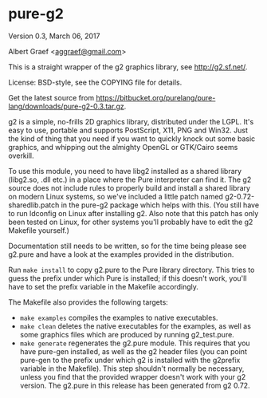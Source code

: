 <a name="doc-pure-g2"></a>

<a name="module-g2"></a>

pure-g2
=======

Version 0.3, March 06, 2017

Albert Graef &lt;<aggraef@gmail.com>&gt;

This is a straight wrapper of the g2 graphics library, see
<http://g2.sf.net/>.

License: BSD-style, see the COPYING file for details.

Get the latest source from
<https://bitbucket.org/purelang/pure-lang/downloads/pure-g2-0.3.tar.gz>.

g2 is a simple, no-frills 2D graphics library, distributed under the LGPL.
It's easy to use, portable and supports PostScript, X11, PNG and Win32. Just
the kind of thing that you need if you want to quickly knock out some basic
graphics, and whipping out the almighty OpenGL or GTK/Cairo seems overkill.

To use this module, you need to have libg2 installed as a shared library
(libg2.so, .dll etc.) in a place where the Pure interpreter can find it. The
g2 source does not include rules to properly build and install a shared
library on modern Linux systems, so we've included a little patch named
g2-0.72-sharedlib.patch in the pure-g2 package which helps with this. (You
still have to run ldconfig on Linux after installing g2. Also note that this
patch has only been tested on Linux, for other systems you'll probably have to
edit the g2 Makefile yourself.)

Documentation still needs to be written, so for the time being please see
g2.pure and have a look at the examples provided in the distribution.

Run `make install` to copy g2.pure to the Pure library directory. This tries
to guess the prefix under which Pure is installed; if this doesn't work,
you'll have to set the prefix variable in the Makefile accordingly.

The Makefile also provides the following targets:

-   `make examples` compiles the examples to native executables.
-   `make clean` deletes the native executables for the examples, as well as
    some graphics files which are produced by running g2\_test.pure.
-   `make generate` regenerates the g2.pure module. This requires that you
    have pure-gen installed, as well as the g2 header files (you can point
    pure-gen to the prefix under which g2 is installed with the g2prefix
    variable in the Makefile). This step shouldn't normally be necessary,
    unless you find that the provided wrapper doesn't work with your g2
    version. The g2.pure in this release has been generated from g2 0.72.

